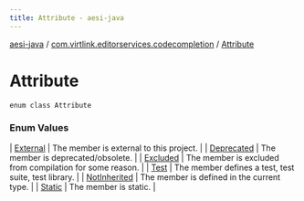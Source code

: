 ```yaml
---
title: Attribute - aesi-java
---
```


[aesi-java](../../index.html) / [com.virtlink.editorservices.codecompletion](../index.html) / [Attribute](.)

# Attribute

`enum class Attribute`

### Enum Values

| [External](-external.html) | The member is external to this project. |
| [Deprecated](-deprecated.html) | The member is deprecated/obsolete. |
| [Excluded](-excluded.html) | The member is excluded from compilation for some reason. |
| [Test](-test.html) | The member defines a test, test suite, test library. |
| [NotInherited](-not-inherited.html) | The member is defined in the current type. |
| [Static](-static.html) | The member is static. |

